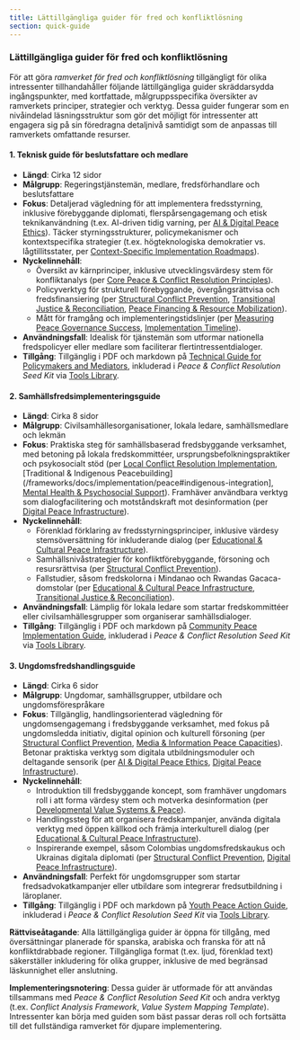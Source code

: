 ```yaml
---
title: Lättillgängliga guider för fred och konfliktlösning
section: quick-guide
---
```


### Lättillgängliga guider för fred och konfliktlösning

För att göra *ramverket för fred och konfliktlösning* tillgängligt för olika intressenter tillhandahåller följande lättillgängliga guider skräddarsydda ingångspunkter, med kortfattade, målgruppsspecifika översikter av ramverkets principer, strategier och verktyg. Dessa guider fungerar som en nivåindelad läsningsstruktur som gör det möjligt för intressenter att engagera sig på sin föredragna detaljnivå samtidigt som de anpassas till ramverkets omfattande resurser.

#### 1. Teknisk guide för beslutsfattare och medlare
- **Längd**: Cirka 12 sidor
- **Målgrupp**: Regeringstjänstemän, medlare, fredsförhandlare och beslutsfattare
- **Fokus**: Detaljerad vägledning för att implementera fredsstyrning, inklusive förebyggande diplomati, flerspårsengagemang och etisk teknikanvändning (t.ex. AI-driven tidig varning, per [AI & Digital Peace Ethics](/frameworks/docs/implementation/peace#ai-ethics)). Täcker styrningsstrukturer, policymekanismer och kontextspecifika strategier (t.ex. högteknologiska demokratier vs. lågtillitsstater, per [Context-Specific Implementation Roadmaps](/frameworks/docs/implementation/peace#context-specific-roadmaps)).
- **Nyckelinnehåll**:
  - Översikt av kärnprinciper, inklusive utvecklingsvärdesy stem för konfliktanalys (per [Core Peace & Conflict Resolution Principles](/frameworks/docs/implementation/peace#core-principles)).
  - Policyverktyg för strukturell förebyggande, övergångsrättvisa och fredsfinansiering (per [Structural Conflict Prevention](/frameworks/docs/implementation/peace#structural-prevention), [Transitional Justice & Reconciliation](/frameworks/docs/implementation/peace#transitional-justice), [Peace Financing & Resource Mobilization](/frameworks/docs/implementation/peace#peace-financing)).
  - Mått för framgång och implementeringstidslinjer (per [Measuring Peace Governance Success](/frameworks/docs/implementation/peace#measuring-success), [Implementation Timeline](/frameworks/docs/implementation/peace#implementation-timeline)).
- **Användningsfall**: Idealisk för tjänstemän som utformar nationella fredspolicyer eller medlare som faciliterar flertintressentdialoger.
- **Tillgång**: Tillgänglig i PDF och markdown på [Technical Guide for Policymakers and Mediators](/frameworks/tools/peace/technical-guide-policymakers-en.pdf), inkluderad i *Peace & Conflict Resolution Seed Kit* via [Tools Library](/frameworks/tools/peace).

#### 2. Samhällsfredsimplementeringsguide
- **Längd**: Cirka 8 sidor
- **Målgrupp**: Civilsamhällesorganisationer, lokala ledare, samhällsmedlare och lekmän
- **Fokus**: Praktiska steg för samhällsbaserad fredsbyggande verksamhet, med betoning på lokala fredskommittéer, ursprungsbefolkningspraktiker och psykosocialt stöd (per [Local Conflict Resolution Implementation](/frameworks/docs/implementation/peace#local-implementation), [Traditional & Indigenous Peacebuilding](/frameworks/docs/implementation/peace#indigenous-integration], [Mental Health & Psychosocial Support](/frameworks/docs/implementation/peace#mental-health)). Framhäver användbara verktyg som dialogfacilitering och motståndskraft mot desinformation (per [Digital Peace Infrastructure](/frameworks/docs/implementation/peace#digital-infrastructure)).
- **Nyckelinnehåll**:
  - Förenklad förklaring av fredsstyrningsprinciper, inklusive värdesy stemsöversättning för inkluderande dialog (per [Educational & Cultural Peace Infrastructure](/frameworks/docs/implementation/peace#educational-cultural-infrastructure)).
  - Samhällsnivåstrategier för konfliktförebyggande, försoning och resursrättvisa (per [Structural Conflict Prevention](/frameworks/docs/implementation/peace#structural-prevention)).
  - Fallstudier, såsom fredskolorna i Mindanao och Rwandas Gacaca-domstolar (per [Educational & Cultural Peace Infrastructure](/frameworks/docs/implementation/peace#educational-cultural-infrastructure), [Transitional Justice & Reconciliation](/frameworks/docs/implementation/peace#transitional-justice)).
- **Användningsfall**: Lämplig för lokala ledare som startar fredskommittéer eller civilsamhällesgrupper som organiserar samhällsdialoger.
- **Tillgång**: Tillgänglig i PDF och markdown på [Community Peace Implementation Guide](/frameworks/tools/peace/community-peace-guide-en.pdf), inkluderad i *Peace & Conflict Resolution Seed Kit* via [Tools Library](/frameworks/tools/peace).

#### 3. Ungdomsfredshandlingsguide
- **Längd**: Cirka 6 sidor
- **Målgrupp**: Ungdomar, samhällsgrupper, utbildare och ungdomsförespråkare
- **Fokus**: Tillgänglig, handlingsorienterad vägledning för ungdomsengagemang i fredsbyggande verksamhet, med fokus på ungdomsledda initiativ, digital opinion och kulturell försoning (per [Structural Conflict Prevention](/frameworks/docs/implementation/peace#structural-prevention), [Media & Information Peace Capacities](/frameworks/docs/implementation/peace#media-information)). Betonar praktiska verktyg som digitala utbildningsmoduler och deltagande sensorik (per [AI & Digital Peace Ethics](/frameworks/docs/implementation/peace#ai-ethics), [Digital Peace Infrastructure](/frameworks/docs/implementation/peace#digital-infrastructure)).
- **Nyckelinnehåll**:
  - Introduktion till fredsbyggande koncept, som framhäver ungdomars roll i att forma värdesy stem och motverka desinformation (per [Developmental Value Systems & Peace](/frameworks/docs/implementation/peace#developmental-value-systems)).
  - Handlingssteg för att organisera fredskampanjer, använda digitala verktyg med öppen källkod och främja interkulturell dialog (per [Educational & Cultural Peace Infrastructure](/frameworks/docs/implementation/peace#educational-cultural-infrastructure)).
  - Inspirerande exempel, såsom Colombias ungdomsfredskaukus och Ukrainas digitala diplomati (per [Structural Conflict Prevention](/frameworks/docs/implementation/peace#structural-prevention), [Digital Peace Infrastructure](/frameworks/docs/implementation/peace#digital-infrastructure)).
- **Användningsfall**: Perfekt för ungdomsgrupper som startar fredsadvokatkampanjer eller utbildare som integrerar fredsutbildning i läroplaner.
- **Tillgång**: Tillgänglig i PDF och markdown på [Youth Peace Action Guide](/frameworks/tools/peace/youth-peace-action-guide-en.pdf), inkluderad i *Peace & Conflict Resolution Seed Kit* via [Tools Library](/frameworks/tools/peace).

**Rättviseåtagande**: Alla lättillgängliga guider är öppna för tillgång, med översättningar planerade för spanska, arabiska och franska för att nå konfliktdrabbade regioner. Tillgängliga format (t.ex. ljud, förenklad text) säkerställer inkludering för olika grupper, inklusive de med begränsad läskunnighet eller anslutning.

**Implementeringsnotering**: Dessa guider är utformade för att användas tillsammans med *Peace & Conflict Resolution Seed Kit* och andra verktyg (t.ex. *Conflict Analysis Framework*, *Value System Mapping Template*). Intressenter kan börja med guiden som bäst passar deras roll och fortsätta till det fullständiga ramverket för djupare implementering.
